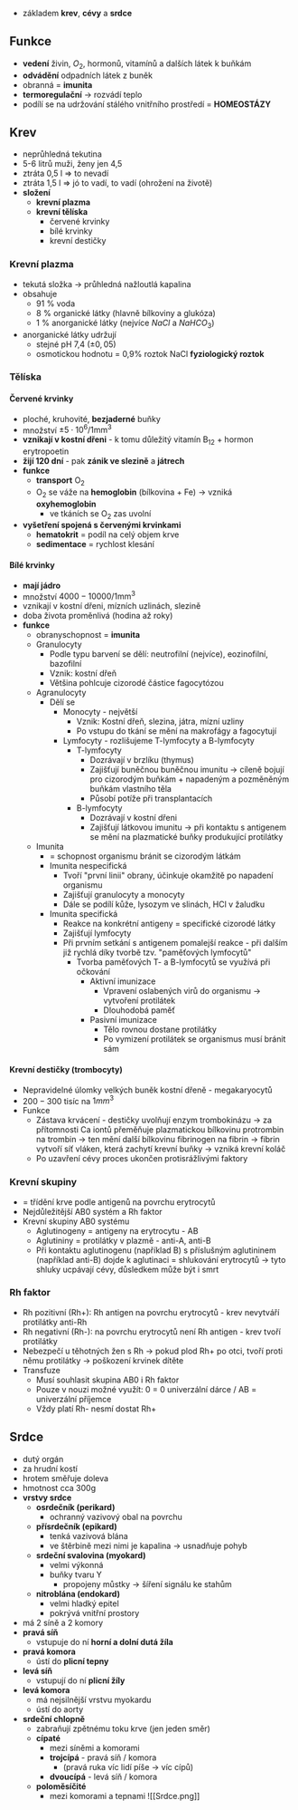 - základem **krev**, **cévy** a **srdce**
## Funkce
- **vedení** živin, $O_{2}$, hormonů, vitamínů a dalších látek k buňkám
- **odvádění** odpadních látek z buněk
- obranná = **imunita**
- **termoregulační** → rozvádí teplo
- podílí se na udržování stálého vnitřního prostředí = **HOMEOSTÁZY**

## Krev
- neprůhledná tekutina
- 5-6 litrů muži, ženy jen 4,5
- ztráta 0,5 l ⇒ to nevadí
- ztráta 1,5 l ⇒ jó to vadí, to vadí (ohrožení na životě)
- **složení**
	- **krevní plazma**
	- **krevní tělíska**
		- červené krvinky
		- bílé krvinky
		- krevní destičky
### Krevní plazma
- tekutá složka → průhledná nažloutlá kapalina
- obsahuje
	- 91 % voda
	- 8 % organické látky (hlavně bílkoviny a glukóza)
	- 1 % anorganické látky (nejvíce $NaCl$ a $NaHCO_{3}$)
- anorganické látky udržují
	- stejné pH 7,4 ($\pm 0,05$)
	- osmotickou hodnotu = 0,9% roztok NaCl **fyziologický roztok**

### Tělíska
#### Červené krvinky
- ploché, kruhovité, **bezjaderné** buňky
- množství $\pm 5\cdot10^6 / 1\text{mm}^3$
- **vznikají v kostní dřeni** - k tomu důležitý vitamín $\text{B}_{12}$ + hormon erytropoetin
- **žijí 120 dní** - pak **zánik ve slezině** a **játrech**
- **funkce**
	- **transport** $\text{O}_{2}$
	- $\text{O}_{2}$ se váže na **hemoglobin** (bílkovina + Fe) → vzniká **oxyhemoglobin**
		- ve tkáních se $\text{O}_{2}$ zas uvolní
- **vyšetření spojená s červenými krvinkami**
	- **hematokrit** = podíl na celý objem krve
	- **sedimentace** = rychlost klesání
#### Bílé krvinky
- **mají jádro**
- množství $4000-10000 / 1\text{mm}^3$
- vznikají v kostní dřeni, mízních uzlinách, slezině
- doba života proměnlivá (hodina až roky)
- **funkce**
	- obranyschopnost = **imunita**
	- Granulocyty 
	    - Podle typu barvení se dělí: neutrofilní (nejvíce), eozinofilní, bazofilní 
	    - Vznik: kostní dřeň 
	    - Většina pohlcuje cizorodé částice fagocytózou 
	- Agranulocyty 
	    - Dělí se
	        - Monocyty - největší 
	            - Vznik: Kostní dřeň, slezina, játra, mízní uzliny 
	            - Po vstupu do tkání se mění na makrofágy a fagocytují 
	        - Lymfocyty - rozlišujeme T-lymfocyty a B-lymfocyty 
	            - T-lymfocyty 
	                - Dozrávají v brzlíku (thymus) 
	                - Zajišťují buněčnou buněčnou imunitu -> cíleně bojují pro cizorodým buňkám + napadeným a pozměněným buňkám vlastního těla 
	                - Působí potíže při transplantacích 
	            - B-lymfocyty 
	                - Dozrávají v kostní dřeni 
	                - Zajišťují látkovou imunitu -> při kontaktu s antigenem se mění na plazmatické buňky produkující protilátky 
	- Imunita 
	    - = schopnost organismu bránit se cizorodým látkám 
	    - Imunita nespecifická 
	        - Tvoří "první linii" obrany, účinkuje okamžitě po napadení organismu 
	        - Zajišťují granulocyty a monocyty 
	        - Dále se podílí kůže, lysozym ve slinách, HCl v žaludku 
	    - Imunita specifická 
	        - Reakce na konkrétní antigeny = specifické cizorodé látky 
	        - Zajišťují lymfocyty 
	        - Při prvním setkání s antigenem pomalejší reakce - při dalším již rychlá díky tvorbě tzv. "paměťových lymfocytů" 
	            - Tvorba paměťových T- a B-lymfocytů se využívá při očkování 
	                - Aktivní imunizace 
	                    - Vpravení oslabených virů do organismu -> vytvoření protilátek 
	                    - Dlouhodobá paměť 
	                - Pasivní imunizace 
	                    - Tělo rovnou dostane protilátky 
	                    - Po vymizení protilátek se organismus musí bránit sám 

#### Krevní destičky (trombocyty) 
- Nepravidelné úlomky velkých buněk kostní dřeně - megakaryocytů 
- $200 - 300$ tisíc na $1 mm^3$ 
- Funkce
	- Zástava krvácení - destičky uvolňují enzym trombokinázu -> za přítomnosti Ca iontů přeměňuje plazmatickou bílkovinu protrombin na trombin -> ten mění další bílkovinu fibrinogen na fibrin -> fibrin vytvoří síť vláken, která zachytí krevní buňky -> vzniká krevní koláč 
    - Po uzavření cévy proces ukončen protisrážlivými faktory 
### Krevní skupiny 
- = třídění krve podle antigenů na povrchu erytrocytů 
- Nejdůležitější AB0 systém a Rh faktor 
- Krevní skupiny AB0 systému 
    - Aglutinogeny = antigeny na erytrocytu - AB 
    - Aglutininy = protilátky v plazmě - anti-A, anti-B 
    - Při kontaktu aglutinogenu (například B) s příslušným aglutininem (například anti-B) dojde k aglutinaci = shlukování erytrocytů -> tyto shluky ucpávají cévy, důsledkem může být i smrt 
### Rh faktor 
- Rh pozitivní (Rh+): Rh antigen na povrchu erytrocytů - krev nevytváří protilátky anti-Rh 
- Rh negativní (Rh-): na povrchu erytrocytů není Rh antigen - krev tvoří protilátky 
- Nebezpečí u těhotných žen s Rh -> pokud plod Rh+ po otci, tvoří proti němu protilátky -> poškození krvinek dítěte 
- Transfuze 
     - Musí souhlasit skupina AB0 i Rh faktor 
     - Pouze v nouzi možné využít: 0 = 0 univerzální dárce / AB = univerzální příjemce 
     - Vždy platí Rh- nesmí dostat Rh+
## Srdce
- dutý orgán
- za hrudní kostí
- hrotem směřuje doleva
- hmotnost cca 300g
- **vrstvy srdce**
	- **osrdečník (perikard)**
		- ochranný vazivový obal na povrchu
	- **přísrdečník (epikard)**
		- tenká vazivová blána
		- ve štěrbině mezi nimi je kapalina → usnadňuje pohyb
	- **srdeční svalovina (myokard)**
		- velmi výkonná
		- buňky tvaru Y
			- propojeny můstky → šíření signálu ke stahům
	- **nitroblána (endokard)**
		- velmi hladký epitel
		- pokrývá vnitřní prostory
- má 2 síně a 2 komory
- **pravá síň**
	- vstupuje do ní **horní a dolní dutá žíla**
- **pravá komora**
	- ústí do **plicní tepny**
- **levá síň**
	- vstupují do ní **plicní žíly**
- **levá komora**
	- má nejsilnější vrstvu myokardu
	- ústí do aorty
- **srdeční chlopně**
	- zabraňují zpětnému toku krve (jen jeden směr)
	- **cípaté**
		- mezi síněmi a komorami
		- **trojcípá** - pravá síň / komora
			- (pravá ruka víc lidí píše → víc cípů)
		- **dvoucípá** - levá síň / komora
	- **poloměsíčité**
		- mezi komorami a tepnami
![[Srdce.png]]